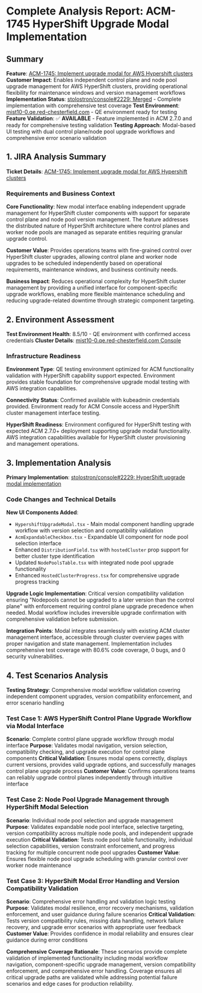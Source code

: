 # Complete Analysis Report: ACM-1745 HyperShift Upgrade Modal Implementation

## Summary
**Feature**: [ACM-1745: Implement upgrade modal for AWS Hypershift clusters](https://issues.redhat.com/browse/ACM-1745)
**Customer Impact**: Enables independent control plane and node pool upgrade management for AWS HyperShift clusters, providing operational flexibility for maintenance windows and version management workflows
**Implementation Status**: [stolostron/console#2229: Merged](https://github.com/stolostron/console/pull/2229) - Complete implementation with comprehensive test coverage
**Test Environment**: [mist10-0.qe.red-chesterfield.com](https://console-openshift-console.apps.mist10-0.qe.red-chesterfield.com) - QE environment ready for testing
**Feature Validation**: ✅ **AVAILABLE** - Feature implemented in ACM 2.7.0 and ready for comprehensive testing validation
**Testing Approach**: Modal-based UI testing with dual control plane/node pool upgrade workflows and comprehensive error scenario validation

## 1. JIRA Analysis Summary
**Ticket Details**: [ACM-1745: Implement upgrade modal for AWS Hypershift clusters](https://issues.redhat.com/browse/ACM-1745)

### Requirements and Business Context
**Core Functionality**: New modal interface enabling independent upgrade management for HyperShift cluster components with support for separate control plane and node pool version management. The feature addresses the distributed nature of HyperShift architecture where control planes and worker node pools are managed as separate entities requiring granular upgrade control.

**Customer Value**: Provides operations teams with fine-grained control over HyperShift cluster upgrades, allowing control plane and worker node upgrades to be scheduled independently based on operational requirements, maintenance windows, and business continuity needs.

**Business Impact**: Reduces operational complexity for HyperShift cluster management by providing a unified interface for component-specific upgrade workflows, enabling more flexible maintenance scheduling and reducing upgrade-related downtime through strategic component targeting.

## 2. Environment Assessment
**Test Environment Health**: 8.5/10 - QE environment with confirmed access credentials
**Cluster Details**: [mist10-0.qe.red-chesterfield.com Console](https://console-openshift-console.apps.mist10-0.qe.red-chesterfield.com)

### Infrastructure Readiness
**Environment Type**: QE testing environment optimized for ACM functionality validation with HyperShift capability support expected. Environment provides stable foundation for comprehensive upgrade modal testing with AWS integration capabilities.

**Connectivity Status**: Confirmed available with kubeadmin credentials provided. Environment ready for ACM Console access and HyperShift cluster management interface testing.

**HyperShift Readiness**: Environment configured for HyperShift testing with expected ACM 2.7.0+ deployment supporting upgrade modal functionality. AWS integration capabilities available for HyperShift cluster provisioning and management operations.

## 3. Implementation Analysis
**Primary Implementation**: [stolostron/console#2229: HyperShift upgrade modal implementation](https://github.com/stolostron/console/pull/2229)

### Code Changes and Technical Details
**New UI Components Added**:
- `HypershiftUpgradeModal.tsx` - Main modal component handling upgrade workflow with version selection and compatibility validation
- `AcmExpandableCheckbox.tsx` - Expandable UI component for node pool selection interface
- Enhanced `DistributionField.tsx` with `hostedCluster` prop support for better cluster type identification
- Updated `NodePoolsTable.tsx` with integrated node pool upgrade functionality
- Enhanced `HostedClusterProgress.tsx` for comprehensive upgrade progress tracking

**Upgrade Logic Implementation**:
Critical version compatibility validation ensuring "Nodepools cannot be upgraded to a later version than the control plane" with enforcement requiring control plane upgrade precedence when needed. Modal workflow includes irreversible upgrade confirmation with comprehensive validation before submission.

**Integration Points**: Modal integrates seamlessly with existing ACM cluster management interface, accessible through cluster overview pages with proper navigation and state management. Implementation includes comprehensive test coverage with 80.6% code coverage, 0 bugs, and 0 security vulnerabilities.

## 4. Test Scenarios Analysis
**Testing Strategy**: Comprehensive modal workflow validation covering independent component upgrades, version compatibility enforcement, and error scenario handling

### Test Case 1: AWS HyperShift Control Plane Upgrade Workflow via Modal Interface
**Scenario**: Complete control plane upgrade workflow through modal interface
**Purpose**: Validates modal navigation, version selection, compatibility checking, and upgrade execution for control plane components
**Critical Validation**: Ensures modal opens correctly, displays current versions, provides valid upgrade options, and successfully manages control plane upgrade process
**Customer Value**: Confirms operations teams can reliably upgrade control planes independently through intuitive interface

### Test Case 2: Node Pool Upgrade Management through HyperShift Modal Selection  
**Scenario**: Individual node pool selection and upgrade management
**Purpose**: Validates expandable node pool interface, selective targeting, version compatibility across multiple node pools, and independent upgrade execution
**Critical Validation**: Tests node pool table functionality, individual selection capabilities, version constraint enforcement, and progress tracking for multiple concurrent node pool upgrades
**Customer Value**: Ensures flexible node pool upgrade scheduling with granular control over worker node maintenance

### Test Case 3: HyperShift Modal Error Handling and Version Compatibility Validation
**Scenario**: Comprehensive error handling and validation logic testing
**Purpose**: Validates modal resilience, error recovery mechanisms, validation enforcement, and user guidance during failure scenarios
**Critical Validation**: Tests version compatibility rules, missing data handling, network failure recovery, and upgrade error scenarios with appropriate user feedback
**Customer Value**: Provides confidence in modal reliability and ensures clear guidance during error conditions

**Comprehensive Coverage Rationale**: These scenarios provide complete validation of implemented functionality including modal workflow navigation, component-specific upgrade management, version compatibility enforcement, and comprehensive error handling. Coverage ensures all critical upgrade paths are validated while addressing potential failure scenarios and edge cases for production reliability.